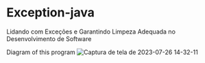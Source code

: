 # Exception-java
Lidando com Exceções e Garantindo Limpeza Adequada no Desenvolvimento de Software

Diagram of this program
![Captura de tela de 2023-07-26 14-32-11](https://github.com/L42Matheus/Exception-java/assets/77408554/b2bc5c40-fad6-4913-81c1-f6cc9fad7ed3)
